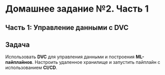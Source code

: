# Домашнее задание №2. Часть 1  

## Часть 1: Управление данными с DVC

## Задача
Использовать **DVC** для управления данными и построения **ML-пайплайнов**. Настроить удаленное хранилище и запустить пайплайн с использованием **CI/CD**.
